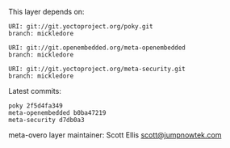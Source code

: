 This layer depends on:

    URI: git://git.yoctoproject.org/poky.git
    branch: mickledore

    URI: git://git.openembedded.org/meta-openembedded
    branch: mickledore

    URI: git://git.yoctoproject.org/meta-security.git
    branch: mickledore

Latest commits:

    poky 2f5d4fa349
    meta-openembedded b0ba47219
    meta-security d7db0a3

meta-overo layer maintainer: Scott Ellis <scott@jumpnowtek.com>
